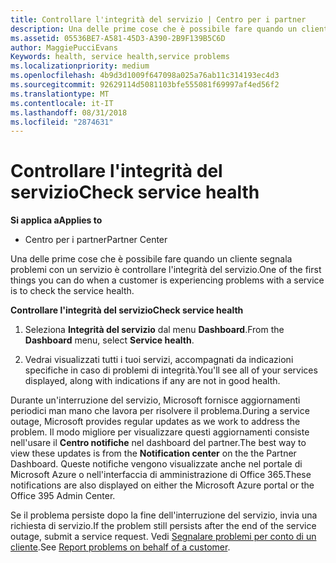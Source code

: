 ```yaml
---
title: Controllare l'integrità del servizio | Centro per i partner
description: Una delle prime cose che è possibile fare quando un cliente segnala problemi con un servizio è controllare l'integrità del servizio.
ms.assetid: 05536BE7-A581-45D3-A390-2B9F139B5C6D
author: MaggiePucciEvans
Keywords: health, service health,service problems
ms.localizationpriority: medium
ms.openlocfilehash: 4b9d3d1009f647098a025a76ab11c314193ec4d3
ms.sourcegitcommit: 92629114d5081103bfe555081f69997af4ed56f2
ms.translationtype: MT
ms.contentlocale: it-IT
ms.lasthandoff: 08/31/2018
ms.locfileid: "2874631"
---
```

# <a name="check-service-health"></a><span data-ttu-id="7df2c-103">Controllare l'integrità del servizio</span><span class="sxs-lookup"><span data-stu-id="7df2c-103">Check service health</span></span>

**<span data-ttu-id="7df2c-104">Si applica a</span><span class="sxs-lookup"><span data-stu-id="7df2c-104">Applies to</span></span>**

-  <span data-ttu-id="7df2c-105">Centro per i partner</span><span class="sxs-lookup"><span data-stu-id="7df2c-105">Partner Center</span></span>

<span data-ttu-id="7df2c-106">Una delle prime cose che è possibile fare quando un cliente segnala problemi con un servizio è controllare l'integrità del servizio.</span><span class="sxs-lookup"><span data-stu-id="7df2c-106">One of the first things you can do when a customer is experiencing problems with a service is to check the service health.</span></span>

**<span data-ttu-id="7df2c-107">Controllare l'integrità del servizio</span><span class="sxs-lookup"><span data-stu-id="7df2c-107">Check service health</span></span>**

1.  <span data-ttu-id="7df2c-108">Seleziona **Integrità del servizio** dal menu **Dashboard**.</span><span class="sxs-lookup"><span data-stu-id="7df2c-108">From the **Dashboard** menu, select **Service health**.</span></span> 

2.  <span data-ttu-id="7df2c-109">Vedrai visualizzati tutti i tuoi servizi, accompagnati da indicazioni specifiche in caso di problemi di integrità.</span><span class="sxs-lookup"><span data-stu-id="7df2c-109">You'll see all of your services displayed, along with indications if any are not in good health.</span></span> 

<span data-ttu-id="7df2c-110">Durante un'interruzione del servizio, Microsoft fornisce aggiornamenti periodici man mano che lavora per risolvere il problema.</span><span class="sxs-lookup"><span data-stu-id="7df2c-110">During a service outage, Microsoft provides regular updates as we work to address the problem.</span></span> <span data-ttu-id="7df2c-111">Il modo migliore per visualizzare questi aggiornamenti consiste nell'usare il **Centro notifiche** nel dashboard del partner.</span><span class="sxs-lookup"><span data-stu-id="7df2c-111">The best way to view these updates is from the **Notification center** on the the Partner Dashboard.</span></span> <span data-ttu-id="7df2c-112">Queste notifiche vengono visualizzate anche nel portale di Microsoft Azure o nell'interfaccia di amministrazione di Office 365.</span><span class="sxs-lookup"><span data-stu-id="7df2c-112">These notifications are also displayed on either the Microsoft Azure portal or the Office 395 Admin Center.</span></span>

<span data-ttu-id="7df2c-113">Se il problema persiste dopo la fine dell'interruzione del servizio, invia una richiesta di servizio.</span><span class="sxs-lookup"><span data-stu-id="7df2c-113">If the problem still persists after the end of the service outage, submit a service request.</span></span> <span data-ttu-id="7df2c-114">Vedi [Segnalare problemi per conto di un cliente](report-problems-on-behalf-of-a-customer.md).</span><span class="sxs-lookup"><span data-stu-id="7df2c-114">See [Report problems on behalf of a customer](report-problems-on-behalf-of-a-customer.md).</span></span>

 

 



